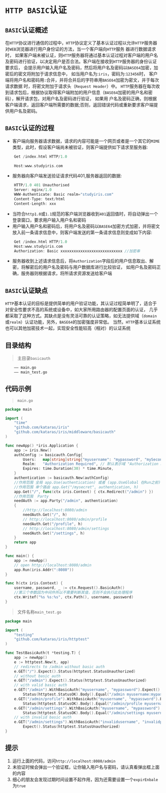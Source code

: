# `HTTP BASIC`认证
## `BASIC`认证概述
在`HTTP`协议进行通信的过程中，`HTTP`协议定义了基本认证过程以允许`HTTP`服务器对`WEB`浏览器进行用户身份证的方法，当一个客户端向`HTTP`服务 器进行数据请求时，
如果客户端未被认证，则`HTTP`服务器将通过基本认证过程对客户端的用户名及密码进行验证，以决定用户是否合法。客户端在接收到`HTTP`服务器的身份认证要求后，
会提示用户输入用户名及密码，然后将用户名及密码以`BASE64`加密，加密后的密文将附加于请求信息中， 如当用户名为:`iris`，密码为:`123456`时，
客户端将用户名和密码用`:`合并，并将合并后的字符串用`BASE64`加密为密文，并于每次请求数据 时，将密文附加于请求头（`Request Header`）中。
`HTTP`服务器在每次收到请求包后，根据协议取得客户端附加的用户信息（`BASE64`加密的用户名和密码），解开请求包，对用户名及密码进行验证，
如果用 户名及密码正确，则根据客户端请求，返回客户端所需要的数据;否则，返回错误代码或重新要求客户端提供用户名及密码。
## `BASIC`认证的过程
- 客户端向服务器请求数据，请求的内容可能是一个网页或者是一个其它的`MIME`类型，此时，假设客户端尚未被验证，则客户端提供如下请求至服务器:
```go
    Get /index.html HTTP/1.0
    
    Host:www.studyiris.com
```
- 服务器向客户端发送验证请求代码401,服务器返回的数据:
```go
    HTTP/1.0 401 Unauthorised
    Server: nginx/1.0
    WWW-Authenticate: Basic realm="studyiris.com"
    Content-Type: text/html
    Content-Length: xxx
```
- 当符合`http1.0`或`1.1`规范的客户端浏览器收到`401`返回值时，将自动弹出一个登录窗口，要求用户输入用户名和密码
- 用户输入用户名和密码后，将用户名及密码以`BASE64`加密方式加密，并将密文放入前一条请求信息中，则客户端发送的第一条请求信息则变成如下内容:
```go
    Get /index.html HTTP/1.0
    Host:www.studyiris.com
    Authorization: Basic xxxxxxxxxxxxxxxxxxxxxxxxxxxx //加密串
```
- 服务器收到上述请求信息后，将`Authorization`字段后的用户信息取出、解密，将解密后的用户名及密码与用户数据库进行比较验证，
如用户名及密码正确，服务器则根据请求，将所请求资源发送给客户端
## `BASIC`认证缺点
`HTTP`基本认证的目标是提供简单的用户验证功能，其认证过程简单明了，适合于对安全性要求不高的系统或设备中，如大家所用路由器的配置页面的认证，
几乎 都采取了这种方式。其缺点是没有灵活可靠的认证策略，如无法提供域（`domain`或`realm`）认证功能，另外，`BASE64`的加密强度非常低。
当然，`HTTP`基本认证系统也可以其他加密技术一起，实现安全性能较高（相对）的认证系统
## 目录结构
> 主目录`basicauth`
```html
    —— main.go
    —— main_test.go
```
##  代码示例 
> `main.go`
```go
package main

import (
	"time"
	"github.com/kataras/iris"
	"github.com/kataras/iris/middleware/basicauth"
)

func newApp() *iris.Application {
	app := iris.New()
	authConfig := basicauth.Config{
		Users:   map[string]string{"myusername": "mypassword", "mySecondusername": "mySecondpassword"},
		Realm:   "Authorization Required", // 默认表示域 "Authorization Required"
		Expires: time.Duration(30) * time.Minute,
	}
	authentication := basicauth.New(authConfig)
	//作用范围 全局 app.Use(authentication) 或者 (app.UseGlobal 在Run之前)
	//作用范围 单个路由 app.Get("/mysecret", authentication, h)
	app.Get("/", func(ctx iris.Context) { ctx.Redirect("/admin") })
	//作用范围  Party
	needAuth := app.Party("/admin", authentication)
	{
		//http://localhost:8080/admin
		needAuth.Get("/", h)
		// http://localhost:8080/admin/profile
		needAuth.Get("/profile", h)
		// http://localhost:8080/admin/settings
		needAuth.Get("/settings", h)
	}
	return app
}

func main() {
	app := newApp()
	// open http://localhost:8080/admin
	app.Run(iris.Addr(":8080"))
}

func h(ctx iris.Context) {
	username, password, _ := ctx.Request().BasicAuth()
	//第三个参数因为中间件所以不需要判断其值，否则不会执行此处理程序
	ctx.Writef("%s %s:%s", ctx.Path(), username, password)
}
```
> 文件名称`main_test.go`
```go
package main

import (
	"testing"
	"github.com/kataras/iris/httptest"
)

func TestBasicAuth(t *testing.T) {
	app := newApp()
	e := httptest.New(t, app)
	// redirects to /admin without basic auth
	e.GET("/").Expect().Status(httptest.StatusUnauthorized)
	// without basic auth
	e.GET("/admin").Expect().Status(httptest.StatusUnauthorized)
	// with valid basic auth
	e.GET("/admin").WithBasicAuth("myusername", "mypassword").Expect().
		Status(httptest.StatusOK).Body().Equal("/admin myusername:mypassword")
	e.GET("/admin/profile").WithBasicAuth("myusername", "mypassword").Expect().
		Status(httptest.StatusOK).Body().Equal("/admin/profile myusername:mypassword")
	e.GET("/admin/settings").WithBasicAuth("myusername", "mypassword").Expect().
		Status(httptest.StatusOK).Body().Equal("/admin/settings myusername:mypassword")
	// with invalid basic auth
	e.GET("/admin/settings").WithBasicAuth("invalidusername", "invalidpassword").
		Expect().Status(httptest.StatusUnauthorized)
}
```
## 提示
1. 运行上面的代码，访问`http://localhost:8080/admin`
2. 未验证时候会弹出一个验证框，让你输入用户名与密码，请认真看弹出框上面的内容
3. 细心的朋友会发现过期时间设置不起作用，因为还需要设置一个`expirEnbale`为`true`